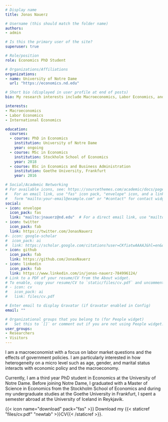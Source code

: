 ```yaml
---
# Display name
title: Jonas Nauerz

# Username (this should match the folder name)
authors:
- admin

# Is this the primary user of the site?
superuser: true

# Role/position
role: Economics PhD Student

# Organizations/Affiliations
organizations:
- name: University of Notre Dame
  url: "https://economics.nd.edu"

# Short bio (displayed in user profile at end of posts)
bio: My research interests include Macroeconomics, Labor Economics, and International Economics.

interests:
- Macroeconomics
- Labor Economics
- International Economics

education:
  courses:
  - course: PhD in Economics
    institution: University of Notre Dame
    year: ongoing
  - course: MSc in Economics
    institution: Stockholm School of Economics
    year: 2018
  - course: BSc in Economics and Business Administration
    institution: Goethe University, Frankfurt
    year: 2016

# Social/Academic Networking
# For available icons, see: https://sourcethemes.com/academic/docs/page-builder/#icons
#   For an email link, use "fas" icon pack, "envelope" icon, and a link in the
#   form "mailto:your-email@example.com" or "#contact" for contact widget.
social:
- icon: envelope
  icon_pack: fas
  link: "mailto:jnauerz@nd.edu"  # For a direct email link, use "mailto:test@example.org".
- icon: twitter
  icon_pack: fab
  link: https://twitter.com/JonasNauerz
#- icon: google-scholar
#  icon_pack: ai
#  link: https://scholar.google.com/citations?user=CKfiatwAAAAJ&hl=en&oi=ao
- icon: github
  icon_pack: fab
  link: https://github.com/JonasNauerz
- icon: linkedin
  icon_pack: fab
  link: https://www.linkedin.com/in/jonas-nauerz-784996124/
# Link to a PDF of your resume/CV from the About widget.
# To enable, copy your resume/CV to `static/files/cv.pdf` and uncomment the lines below.
# - icon: cv
#   icon_pack: ai
#   link: files/cv.pdf

# Enter email to display Gravatar (if Gravatar enabled in Config)
email: ""

# Organizational groups that you belong to (for People widget)
#   Set this to `[]` or comment out if you are not using People widget.
user_groups:
- Researchers
- Visitors
---
```


I am a macroeconomist with a focus on labor market questions and the effects of government policies. I am particularly interested in how heterogeneity on a micro level such as age, gender, and marital status interacts with economic policy and the macroeconomy. 

Currently, I am a third year PhD student in Economics at the University of Notre Dame. Before joining Notre Dame, I graduated with a Master of Science in Economics from the Stockholm School of Economics and during my undergraduate studies at the Goethe University in Frankfurt, I spent a semester abroad at the University of Iceland in Reykjavik. 

{{< icon name="download" pack="fas" >}} Download my {{< staticref "files/cv.pdf" "newtab" >}}CV{{< /staticref >}}.
